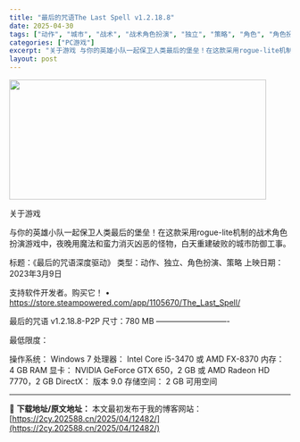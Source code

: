 ```yaml
---
title: "最后的咒语The Last Spell v1.2.18.8"
date: 2025-04-30
tags: ["动作", "城市", "战术", "战术角色扮演", "独立", "策略", "角色", "角色扮演", "软件", "魔法"]
categories: ["PC游戏"]
excerpt: "关于游戏 与你的英雄小队一起保卫人类最后的堡垒！在这款采用rogue-lite机制的战术角色扮演游戏中，夜晚用魔法和蛮力消灭凶恶的怪物，白天重建破败的城市防御工事。 标题：《最后的咒语深度驱动》 类型：动作、独立、角色扮演、策略 上映日期：2023年3月9日 支持软件开发者。购买它！ • https&hellip;"
layout: post
---
```


<img class="aligncenter size-full wp-image-12477" src="https://2cy.202588.cn/wp-content/uploads/2025/04/2025043001435211.webp" alt="" width="460" height="215" />

关于游戏

与你的英雄小队一起保卫人类最后的堡垒！在这款采用rogue-lite机制的战术角色扮演游戏中，夜晚用魔法和蛮力消灭凶恶的怪物，白天重建破败的城市防御工事。

标题：《最后的咒语深度驱动》
类型：动作、独立、角色扮演、策略
上映日期：2023年3月9日

支持软件开发者。购买它！
• https://store.steampowered.com/app/1105670/The_Last_Spell/

最后的咒语 v1.2.18.8-P2P
尺寸：780 MB
—————————-

最低限度：

操作系统： Windows 7
处理器： Intel Core i5-3470 或 AMD FX-8370
内存： 4 GB RAM
显卡： NVIDIA GeForce GTX 650，2 GB 或 AMD Radeon HD 7770，2 GB
DirectX： 版本 9.0
存储空间： 2 GB 可用空间

---
📖 **下载地址/原文地址：** 本文最初发布于我的博客网站：[https://2cy.202588.cn/2025/04/12482/](https://2cy.202588.cn/2025/04/12482/)
